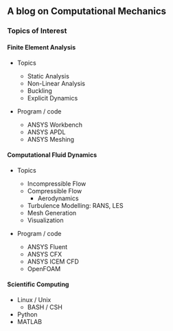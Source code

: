 ## A blog on Computational Mechanics

### Topics of Interest

#### Finite Element Analysis

* Topics 
  * Static Analysis
  * Non-Linear Analysis
  * Buckling
  * Explicit Dynamics

* Program / code
  * ANSYS Workbench
  * ANSYS APDL
  * ANSYS Meshing

#### Computational Fluid Dynamics

* Topics
  * Incompressible Flow
  * Compressible Flow
    * Aerodynamics 
  * Turbulence Modelling: RANS, LES
  * Mesh Generation
  * Visualization

* Program / code
  * ANSYS Fluent
  * ANSYS CFX
  * ANSYS ICEM CFD
  * OpenFOAM

#### Scientific Computing

* Linux / Unix
  * BASH / CSH
* Python
* MATLAB
 
